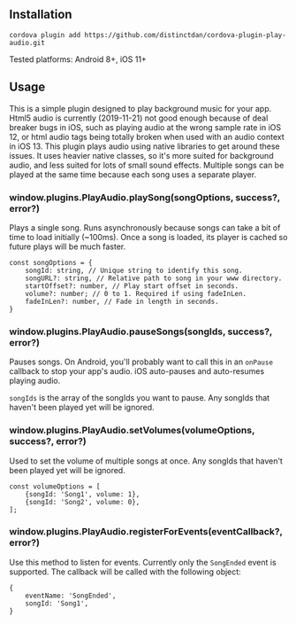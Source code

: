 
## Installation
    cordova plugin add https://github.com/distinctdan/cordova-plugin-play-audio.git
Tested platforms: Android 8+, iOS 11+
    
## Usage
This is a simple plugin designed to play background music for your app. Html5 audio is currently (2019-11-21) not good enough because of deal breaker bugs in iOS, such as playing audio at the wrong sample rate in iOS 12, or html audio tags being totally broken when used with an audio context in iOS 13. This plugin plays audio using native libraries to get around these issues. It uses heavier native classes, so it's more suited for background audio, and less suited for lots of small sound effects. Multiple songs can be played at the same time because each song uses a separate player.
    
### window.plugins.PlayAudio.playSong(songOptions, success?, error?)
Plays a single song. Runs asynchronously because songs can take a bit of time to load initially (~100ms). Once a song is loaded, its player is cached so future plays will be much faster.
```
const songOptions = {
    songId: string, // Unique string to identify this song.
    songURL?: string, // Relative path to song in your www directory.
    startOffset?: number, // Play start offset in seconds.
    volume?: number; // 0 to 1. Required if using fadeInLen.
    fadeInLen?: number, // Fade in length in seconds.
}
```
### window.plugins.PlayAudio.pauseSongs(songIds, success?, error?)
Pauses songs. On Android, you'll probably want to call this in an `onPause` callback to stop your app's audio. iOS auto-pauses and auto-resumes playing audio.

`songIds` is the array of the songIds you want to pause. Any songIds that haven't been played yet will be ignored.

### window.plugins.PlayAudio.setVolumes(volumeOptions, success?, error?)
Used to set the volume of multiple songs at once. Any songIds that haven't been played yet will be ignored.
```
const volumeOptions = [
    {songId: 'Song1', volume: 1},
    {songId: 'Song2', volume: 0},
];
```
### window.plugins.PlayAudio.registerForEvents(eventCallback?, error?)
Use this method to listen for events. Currently only the `SongEnded` event is supported. The callback will be called with the following object:
```
{
    eventName: 'SongEnded',
    songId: 'Song1',
}
```
